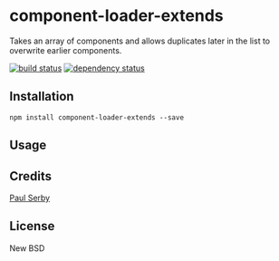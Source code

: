 # component-loader-extends

Takes an array of components and allows duplicates later in the list to overwrite earlier components.

[![build status](https://secure.travis-ci.org/serby/component-loader-extends.svg)](http://travis-ci.org/serby/component-loader-extends)
[![dependency status](https://david-dm.org/serby/component-loader-extends.svg)](https://david-dm.org/serby/component-loader-extends)

## Installation

```
npm install component-loader-extends --save
```

## Usage

## Credits
[Paul Serby](https://github.com/serby/)

## License

New BSD
